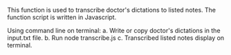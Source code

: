 This function is used to transcribe doctor's dictations to listed notes.
The function script is written in Javascript.

Using command line on terminal:
a. Write or copy doctor's dictations in the input.txt file.
b. Run
node transcribe.js
c. Transcribed listed notes display on terminal.

